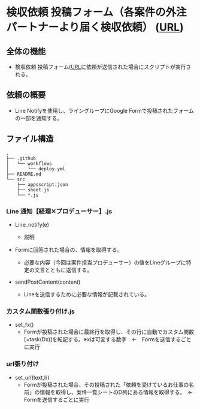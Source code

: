 # 検収依頼 投稿フォーム（各案件の外注パートナーより届く検収依頼） ([URL](https://docs.google.com/forms/d/11-V-Jsce_8_WKIrnqJ-agAs8w1fTmHXuMm2LqAHXSS0/edit#response=ACYDBNjWaGPRWWdV3TNVd4cZj7YIDetcfiHZKk3-YhBKbCY-DSV4oWDXRbhF9ZFuskGJANU))

## 全体の機能
- 検収依頼 投稿フォーム([URL](https://docs.google.com/spreadsheets/d/1fnojUj4bPY-j7AK6oLZApcXDEbO0invIKeATbpy3Mh4/edit#gid=994277695)に依頼が送信された場合にスクリプトが実行される。

## 依頼の概要
- Line Notifyを使用し、ライングループにGoogle Formで投稿されたフォームの一部を通知する。

## ファイル構造

```
.
├── .github
│   └── workflows
│       └── deploy.yml
├── README.md
└── src
    ├── appsscript.json
    ├── sheet.js
    └── *.js
```

### Line 通知【経理✕プロデューサー】.js

- Line_notify(e)
  - 説明
- Formに回答された場合の、情報を取得する。
  - 必要な内容（今回は案件担当プロデューサー）の値をLineグループに特定の文言とともに送信する。

- sendPostContent(content)
  - Lineを送信するために必要な情報が記載されている。

### カスタム関数張り付け.js

- set_fx()
  - Formが投稿された場合に最終行を取得し、その行に自動でカスタム関数 [=task(Dx)]を転記する。※xは可変する数字　←　Formを送信するごとに実行

### url張り付け

- set_url(text,lr)
  - Formが投稿された場合、その投稿された「依頼を受けているお仕事の名前」の情報を取得し、案件一覧シートのD列にある情報を取得する。　← Formを送信するごとに実行
